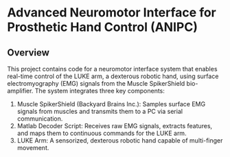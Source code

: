 # Advanced Neuromotor Interface for Prosthetic Hand Control (ANIPC) 
## Overview
This project contains code for a neuromotor interface system that enables real-time control of the LUKE arm, a dexterous robotic hand, using surface electromyography (EMG) signals from the Muscle SpikerShield bio-amplifier. 
The system integrates three key components:
1. Muscle SpikerShield (Backyard Brains Inc.): Samples surface EMG signals from muscles and transmits them to a PC via serial communication.
2. Matlab Decoder Script: Receives raw EMG signals, extracts features, and maps them to continuous commands for the LUKE arm.
3. LUKE Arm: A sensorized, dexterous robotic hand capable of multi-finger movement.
